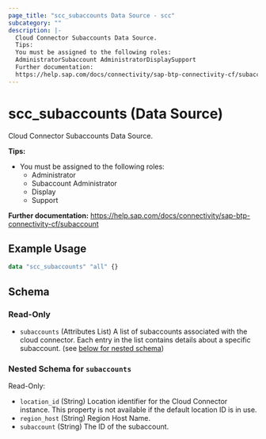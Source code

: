 ```yaml
---
page_title: "scc_subaccounts Data Source - scc"
subcategory: ""
description: |-
  Cloud Connector Subaccounts Data Source.
  Tips:
  You must be assigned to the following roles:
  AdministratorSubaccount AdministratorDisplaySupport
  Further documentation:
  https://help.sap.com/docs/connectivity/sap-btp-connectivity-cf/subaccount
---
```


# scc_subaccounts (Data Source)

Cloud Connector Subaccounts Data Source.
				
__Tips:__
* You must be assigned to the following roles:
	* Administrator
	* Subaccount Administrator
	* Display
	* Support

__Further documentation:__
<https://help.sap.com/docs/connectivity/sap-btp-connectivity-cf/subaccount>

## Example Usage

```terraform
data "scc_subaccounts" "all" {}
```

<!-- schema generated by tfplugindocs -->
## Schema

### Read-Only

- `subaccounts` (Attributes List) A list of subaccounts associated with the cloud connector. Each entry in the list contains details about a specific subaccount. (see [below for nested schema](#nestedatt--subaccounts))

<a id="nestedatt--subaccounts"></a>
### Nested Schema for `subaccounts`

Read-Only:

- `location_id` (String) Location identifier for the Cloud Connector instance. This property is not available if the default location ID is in use.
- `region_host` (String) Region Host Name.
- `subaccount` (String) The ID of the subaccount.
